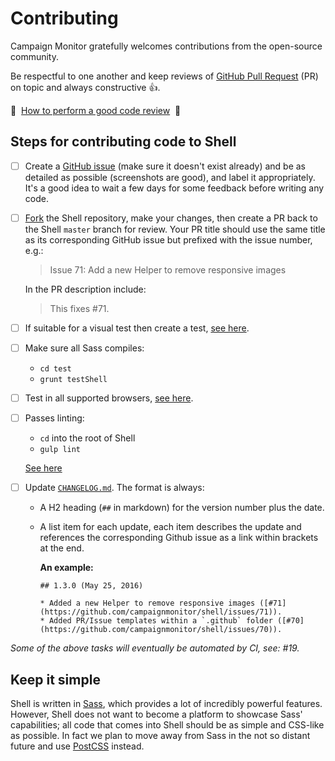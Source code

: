 # Contributing

Campaign Monitor gratefully welcomes contributions from the open-source community.

Be respectful to one another and keep reviews of [GitHub Pull Request](https://help.github.com/articles/using-pull-requests/) (PR) on topic and always constructive :+1:.

🙌&nbsp;&nbsp;[How to perform a good code review](https://blog.alphasmanifesto.com/2016/11/17/how-to-perform-a-good-code-review/)&nbsp;&nbsp;🙌

## Steps for contributing code to Shell

- [ ] Create a [GitHub issue](https://github.com/campaignmonitor/shell/issues) (make sure it doesn't exist already) and be as detailed as possible (screenshots are good), and label it appropriately. It's a good idea to wait a few days for some feedback before writing any code.
- [ ] [Fork](https://help.github.com/articles/fork-a-repo/) the Shell repository, make your changes, then create a PR back to the Shell `master` branch for review. Your PR title should use the same title as its corresponding GitHub issue but prefixed with the issue number, e.g.:

    > Issue 71: Add a new Helper to remove responsive images

    In the PR description include:

    > This fixes #71.
- [ ] If suitable for a visual test then create a test, [see here](test/README.md).
- [ ] Make sure all Sass compiles:
  - `cd test`
  - `grunt testShell`
- [ ] Test in all supported browsers, [see here](README.md#browser-support).
- [ ] Passes linting:
  - `cd` into the root of Shell
  - `gulp lint`

  [See here](README.md#linting)
- [ ] Update [`CHANGELOG.md`](CHANGELOG.md). The format is always:
  - A H2 heading (`##` in markdown) for the version number plus the date.
  - A list item for each update, each item describes the update and references
    the corresponding Github issue as a link within brackets at the end.

    **An example:**

    ```
    ## 1.3.0 (May 25, 2016)

    * Added a new Helper to remove responsive images ([#71](https://github.com/campaignmonitor/shell/issues/71)).
    * Added PR/Issue templates within a `.github` folder ([#70](https://github.com/campaignmonitor/shell/issues/70)).
    ```

*Some of the above tasks will eventually be automated by CI, see: #19.*

## Keep it simple

Shell is written in [Sass](http://sass-lang.com/), which provides a lot of incredibly powerful features. However, Shell does not want to become a platform to showcase Sass' capabilities; all code that comes into Shell should be as simple and CSS-like as possible. In fact we plan to move away from Sass in the not so distant future and use [PostCSS](http://postcss.org/) instead.
